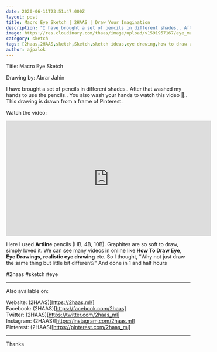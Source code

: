 ```yaml
---
date: 2020-06-11T23:51:47.000Z
layout: post
title: Macro Eye Sketch | 2HAAS | Draw Your Imagination
description: "I have brought a set of pencils in different shades.. After that washed my hands to use the pencils.. You also wash your hands to watch this video 🤣.. This drawing is drawn from a frame of Pinterest  .. Read more on:   https://2haas.ml/macro-eye-sketch"
image: https://res.cloudinary.com/thaas/image/upload/v1591957167/eye_macro_full_pflyhn.jpg
category: sketch
tags: [2haas,2HAAS,sketch,Sketch,sketch ideas,eye drawing,how to draw an eye,how to sketch something,eye drawing reference,how to draw a realistic eye,drawing of eye,eye drawing easy,drawing an eye,drawings,eye drawings,eyes,drawing of an eye,drawing of a eye,realistic eye drawing,drawing ideas,step by step eye drawing,eyes drawing reference]
author: ajpalok
---
```


Title: Macro Eye Sketch

Drawing by: Abrar Jahin

I have brought a set of pencils in different shades.. After that washed my hands to use the pencils.. You also wash your hands to watch this video 🤣.. This drawing is drawn from a frame of Pinterest.  
  
Watch the video:  

<iframe width="560" height="315" src="https://www.youtube.com/embed/YE015XPPOVE" frameborder="0" allow="accelerometer; autoplay; encrypted-media; gyroscope; picture-in-picture" allowfullscreen></iframe>

Here I used **Artline** pencils (HB, 4B, 10B). Graphites are so soft to draw, simply loved it. We can see many videos in online like **How To Draw Eye**, **Eye Drawings**, **realistic eye drawing** etc. So I thought, "Why not just draw the same thing but little bit different?" And done in 1 and half hours

#2haas #sketch #eye  
______________________________________________
  
Also available on:
  
Website: (2HAAS)[https://2haas.ml/]  
Facebook: (2HAAS)[https://facebook.com/2haas]  
Twitter: (2HAAS)[https://twitter.com/2haas_ml]  
Instagram: (2HAAS)[https://instagram.com/2haas.ml]  
Pinterest: (2HAAS)[https://pinterest.com/2haas_ml]  
  
______________________________________________
  
Thanks

